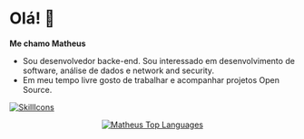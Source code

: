 # Olá! 👋
**Me chamo Matheus** 
- Sou desenvolvedor backe-end. Sou interessado em desenvolvimento de software, análise de dados e network and security.
- Em meu tempo livre gosto de trabalhar e acompanhar projetos Open Source.

[![SkillIcons](https://skillicons.dev/icons?i=js,typescript,react,angular,nodejs,python,java,kafka,sass,scala,r,postgresql,mysql,mongodb,docker,aws,linux)](https://skillicons.dev)<br/>

<div align="center">
  
[![Matheus Top Languages](https://github-readme-stats.vercel.app/api/top-langs/?username=matheusrebola&theme=blue-white)](https://github.com/anuraghazra/github-readme-stats)
  
 </div>
